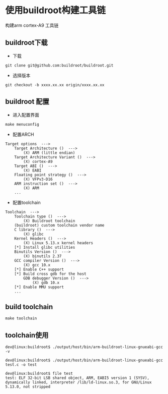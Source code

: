 # 使用buildroot构建工具链

构建arm cortex-A9 工具链

## buildroot下载

* 下载

```shell
git clone git@github.com:buildroot/buildroot.git
```

* 选择版本

```shell
git checkout -b xxxx.xx.xx origin/xxxx.xx.xx
```

## buildroot 配置

* 进入配置界面

```shell
make menuconfig
```

* 配置ARCH

```menuconfig
Target options  --->
    Target Architecture ()  --->
        (X) ARM (little endian)
    Target Architecture Variant ()  --->
        (X) cortex-A9 
    Target ABI ()  --->
        (X) EABI
    Floating point strategy ()  --->
        (X) VFPv3-D16 
    ARM instruction set ()  ---> 
        (X) ARM
    ...
```

* 配置toolchain

```menuconfig
Toolchain  --->
    Toolchain type ()  --->
        (X) Buildroot toolchain
    (buildroot) custom toolchain vendor name 
    C library ()  --->
        (X) glibc
    Kernel Headers ()  --->
        (X) Linux 5.13.x kernel headers
    [*] Install glibc utilities
    Binutils Version ()  --->
        (X) binutils 2.37 
    GCC compiler Version ()  ---> 
        (X) gcc 10.x
    [*] Enable C++ support
    [*] Build cross gdb for the host
        GDB debugger Version ()  --->
            (X) gdb 10.x
    [*] Enable MMU support 
    ...
```

## build toolchain

```shell
make toolchain
```

## toolchain使用

```shell
dev@linux:buildroot$ ./output/host/bin/arm-buildroot-linux-gnueabi-gcc -v

dev@linux:buildroot$ ./output/host/bin/arm-buildroot-linux-gnueabi-gcc test.c -o test

dev@linux:buildroot$ file test
test: ELF 32-bit LSB shared object, ARM, EABI5 version 1 (SYSV), dynamically linked, interpreter /lib/ld-linux.so.3, for GNU/Linux 5.13.0, not stripped
```